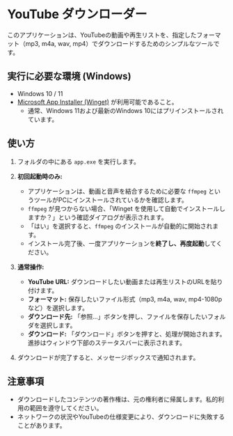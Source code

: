 
# YouTube ダウンローダー

このアプリケーションは、YouTubeの動画や再生リストを、指定したフォーマット（mp3, m4a, wav, mp4）でダウンロードするためのシンプルなツールです。

## 実行に必要な環境 (Windows)

- Windows 10 / 11
- [Microsoft App Installer (Winget)](https://apps.microsoft.com/detail/9nblggh4nns1?hl=ja-jp&gl=JP) が利用可能であること。
  - 通常、Windows 11および最新のWindows 10にはプリインストールされています。

## 使い方

1.  フォルダの中にある `app.exe` を実行します。

2.  **初回起動時のみ:**
    - アプリケーションは、動画と音声を結合するために必要な `ffmpeg` というツールがPCにインストールされているかを確認します。
    - `ffmpeg` が見つからない場合、「Winget を使用して自動でインストールしますか？」という確認ダイアログが表示されます。
    - 「はい」を選択すると、`ffmpeg` のインストールが自動的に開始されます。
    - インストール完了後、一度アプリケーションを**終了し、再度起動**してください。

3.  **通常操作:**
    - **YouTube URL:** ダウンロードしたい動画または再生リストのURLを貼り付けます。
    - **フォーマット:** 保存したいファイル形式（mp3, m4a, wav, mp4-1080pなど）を選択します。
    - **ダウンロード先:** 「参照...」ボタンを押し、ファイルを保存したいフォルダを選択します。
    - **ダウンロード:** 「ダウンロード」ボタンを押すと、処理が開始されます。進捗はウィンドウ下部のステータスバーに表示されます。

4.  ダウンロードが完了すると、メッセージボックスで通知されます。

## 注意事項

- ダウンロードしたコンテンツの著作権は、元の権利者に帰属します。私的利用の範囲を遵守してください。
- ネットワークの状況やYouTubeの仕様変更により、ダウンロードに失敗することがあります。

